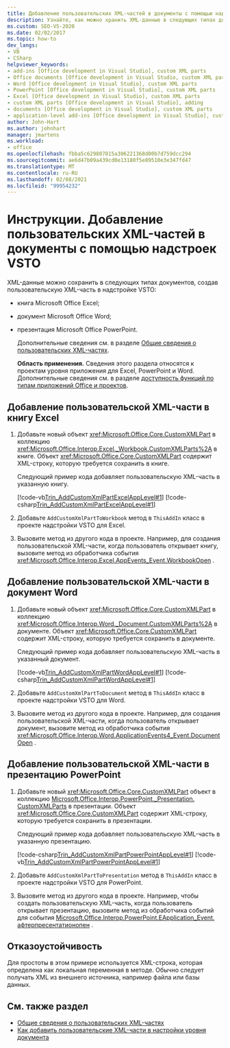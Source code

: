 ```yaml
---
title: Добавление пользовательских XML-частей в документы с помощью надстроек VSTO
description: Узнайте, как можно хранить XML-данные в следующих типах документов путем создания пользовательской XML-части в надстройке VSTO.
ms.custom: SEO-VS-2020
ms.date: 02/02/2017
ms.topic: how-to
dev_langs:
- VB
- CSharp
helpviewer_keywords:
- add-ins [Office development in Visual Studio], custom XML parts
- Office documents [Office development in Visual Studio, custom XML parts
- Word [Office development in Visual Studio], custom XML parts
- PowerPoint [Office development in Visual Studio], custom XML parts
- Excel [Office development in Visual Studio], custom XML parts
- custom XML parts [Office development in Visual Studio], adding
- documents [Office development in Visual Studio], custom XML parts
- application-level add-ins [Office development in Visual Studio], custom XML parts
author: John-Hart
ms.author: johnhart
manager: jmartens
ms.workload:
- office
ms.openlocfilehash: fbba5c629807815a306221368d00b7d759dcc294
ms.sourcegitcommit: ae6d47b09a439cd0e13180f5e89510e3e347fd47
ms.translationtype: MT
ms.contentlocale: ru-RU
ms.lasthandoff: 02/08/2021
ms.locfileid: "99954232"
---
```

# <a name="how-to-add-custom-xml-parts-to-documents-by-using-vsto-add-ins"></a>Инструкции. Добавление пользовательских XML-частей в документы с помощью надстроек VSTO
  XML-данные можно сохранить в следующих типах документов, создав пользовательскую XML-часть в надстройке VSTO:

- книга Microsoft Office Excel;

- документ Microsoft Office Word;

- презентация Microsoft Office PowerPoint.

  Дополнительные сведения см. в разделе [Общие сведения о пользовательских XML-частях](../vsto/custom-xml-parts-overview.md).

  **Область применения.** Сведения этого раздела относятся к проектам уровня приложения для Excel, PowerPoint и Word. Дополнительные сведения см. в разделе [доступность функций по типам приложений Office и проектов](../vsto/features-available-by-office-application-and-project-type.md).

## <a name="to-add-a-custom-xml-part-to-an-excel-workbook"></a>Добавление пользовательской XML-части в книгу Excel

1. Добавьте новый объект <xref:Microsoft.Office.Core.CustomXMLPart> в коллекцию <xref:Microsoft.Office.Interop.Excel._Workbook.CustomXMLParts%2A> в книге. Объект <xref:Microsoft.Office.Core.CustomXMLPart> содержит XML-строку, которую требуется сохранить в книге.

     Следующий пример кода добавляет пользовательскую XML-часть в указанную книгу.

     [!code-vb[Trin_AddCustomXmlPartExcelAppLevel#1](../vsto/codesnippet/VisualBasic/trin_addcustomxmlpartexcelapplevel/ThisAddIn.vb#1)]
     [!code-csharp[Trin_AddCustomXmlPartExcelAppLevel#1](../vsto/codesnippet/CSharp/Trin_AddCustomXmlPartExcelAppLevel/ThisAddIn.cs#1)]

2. Добавьте `AddCustomXmlPartToWorkbook` метод в `ThisAddIn` класс в проекте надстройки VSTO для Excel.

3. Вызовите метод из другого кода в проекте. Например, для создания пользовательской XML-части, когда пользователь открывает книгу, вызовите метод из обработчика события <xref:Microsoft.Office.Interop.Excel.AppEvents_Event.WorkbookOpen> .

## <a name="to-add-a-custom-xml-part-to-a-word-document"></a>Добавление пользовательской XML-части в документ Word

1. Добавьте новый объект <xref:Microsoft.Office.Core.CustomXMLPart> в коллекцию <xref:Microsoft.Office.Interop.Word._Document.CustomXMLParts%2A> в документе. Объект <xref:Microsoft.Office.Core.CustomXMLPart> содержит XML-строку, которую требуется сохранить в документе.

     Следующий пример кода добавляет пользовательскую XML-часть в указанный документ.

     [!code-vb[Trin_AddCustomXmlPartWordAppLevel#1](../vsto/codesnippet/VisualBasic/Trin_AddCustomXmlPartWordAppLevel/ThisAddIn.vb#1)]
     [!code-csharp[Trin_AddCustomXmlPartWordAppLevel#1](../vsto/codesnippet/CSharp/Trin_AddCustomXmlPartWordAppLevel/ThisAddIn.cs#1)]

2. Добавьте `AddCustomXmlPartToDocument` метод в `ThisAddIn` класс в проекте надстройки VSTO для Word.

3. Вызовите метод из другого кода в проекте. Например, для создания пользовательской XML-части, когда пользователь открывает документ, вызовите метод из обработчика события <xref:Microsoft.Office.Interop.Word.ApplicationEvents4_Event.DocumentOpen> .

## <a name="to-add-a-custom-xml-part-to-a-powerpoint-presentation"></a>Добавление пользовательской XML-части в презентацию PowerPoint

1. Добавьте новый <xref:Microsoft.Office.Core.CustomXMLPart> объект в коллекцию [Microsoft.Office.Interop.PowerPoint._Presentation. CustomXMLParts](/previous-versions/office/developer/office-2010/ff760806%28v%3doffice.14%29) в презентации. Объект <xref:Microsoft.Office.Core.CustomXMLPart> содержит XML-строку, которую требуется сохранить в презентации.

     Следующий пример кода добавляет пользовательскую XML-часть в указанную презентацию.

     [!code-csharp[Trin_AddCustomXmlPartPowerPointAppLevel#1](../vsto/codesnippet/CSharp/Trin_AddCustomXmlPartPowerPointAppLevel/ThisAddIn.cs#1)]
     [!code-vb[Trin_AddCustomXmlPartPowerPointAppLevel#1](../vsto/codesnippet/VisualBasic/Trin_AddCustomXmlPartPowerPointAppLevel/ThisAddIn.vb#1)]

2. Добавьте `AddCustomXmlPartToPresentation` метод в `ThisAddIn` класс в проекте надстройки VSTO для PowerPoint.

3. Вызовите метод из другого кода в проекте. Например, чтобы создать пользовательскую XML-часть, когда пользователь открывает презентацию, вызовите метод из обработчика событий для события [Microsoft.Office.Interop.PowerPoint.EApplication_Event. афтерпресентатионопен](/previous-versions/office/developer/office-2010/ff762843(v=office.14)) .

## <a name="robust-programming"></a>Отказоустойчивость
 Для простоты в этом примере используется XML-строка, которая определена как локальная переменная в методе. Обычно следует получать XML из внешнего источника, например файла или базы данных.

## <a name="see-also"></a>См. также раздел
- [Общие сведения о пользовательских XML-частях](../vsto/custom-xml-parts-overview.md)
- [Как добавить пользовательские XML-части в настройки уровня документа](../vsto/how-to-add-custom-xml-parts-to-document-level-customizations.md)
